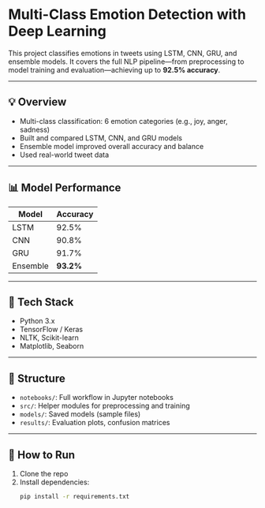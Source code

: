 # Multi-Class Emotion Detection with Deep Learning

This project classifies emotions in tweets using LSTM, CNN, GRU, and ensemble models. It covers the full NLP pipeline—from preprocessing to model training and evaluation—achieving up to **92.5% accuracy**.

---

## 💡 Overview

- Multi-class classification: 6 emotion categories (e.g., joy, anger, sadness)
- Built and compared LSTM, CNN, and GRU models
- Ensemble model improved overall accuracy and balance
- Used real-world tweet data

---

## 📊 Model Performance

| Model   | Accuracy |
|---------|----------|
| LSTM    | 92.5%    |
| CNN     | 90.8%    |
| GRU     | 91.7%    |
| Ensemble | **93.2%** |

---

## 🔧 Tech Stack

- Python 3.x
- TensorFlow / Keras
- NLTK, Scikit-learn
- Matplotlib, Seaborn

---

## 📁 Structure

- `notebooks/`: Full workflow in Jupyter notebooks
- `src/`: Helper modules for preprocessing and training
- `models/`: Saved models (sample files)
- `results/`: Evaluation plots, confusion matrices

---

## 🚀 How to Run

1. Clone the repo
2. Install dependencies:  
   ```bash
   pip install -r requirements.txt
